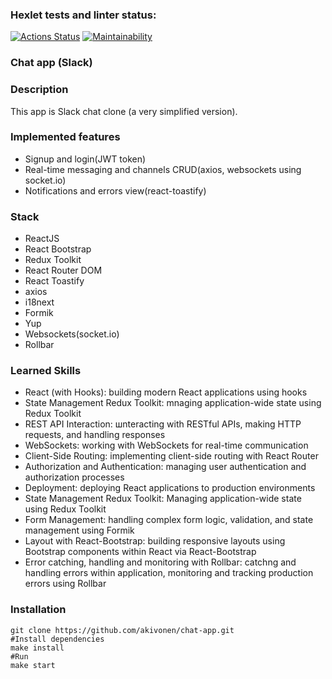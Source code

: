 ### Hexlet tests and linter status:
[![Actions Status](https://github.com/akivonen/frontend-project-12/actions/workflows/hexlet-check.yml/badge.svg)](https://github.com/akivonen/frontend-project-12/actions)
[![Maintainability](https://api.codeclimate.com/v1/badges/cda660e01c438408653c/maintainability)](https://codeclimate.com/github/akivonen/frontend-project-12/maintainability)

### Chat app (Slack)
### Description
This app is Slack chat clone (a very simplified version).
### Implemented features
- Signup and login(JWT token)
- Real-time messaging and channels CRUD(axios, websockets using socket.io)
- Notifications and errors view(react-toastify)
### Stack
- ReactJS
- React Bootstrap
- Redux Toolkit
- React Router DOM
- React Toastify
- axios
- i18next
- Formik
- Yup
- Websockets(socket.io)
- Rollbar
### Learned Skills
- React (with Hooks): building modern React applications using hooks
- State Management Redux Toolkit: mnaging application-wide state using Redux Toolkit
- REST API Interaction: шnteracting with RESTful APIs, making HTTP requests, and handling responses
- WebSockets: working with WebSockets for real-time communication
- Client-Side Routing: implementing client-side routing with React Router
- Authorization and Authentication: managing user authentication and authorization processes
- Deployment: deploying React applications to production environments
- State Management Redux Toolkit: Managing application-wide state using Redux Toolkit
- Form Management: handling complex form logic, validation, and state management using Formik
- Layout with React-Bootstrap: building responsive layouts using Bootstrap components within React via React-Bootstrap
- Error catching, handling and monitoring with Rollbar: catchng and handling errors within application, monitoring and tracking production errors using Rollbar
### Installation
```
git clone https://github.com/akivonen/chat-app.git
#Install dependencies
make install
#Run
make start
```